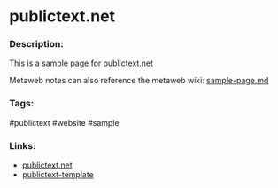 # publictext.net

### Description:

This is a sample page for publictext.net

Metaweb notes can also reference the metaweb wiki: [sample-page.md](../../wiki/sample-page.md)

### Tags:
#publictext #website #sample

### Links:
- [publictext.net](https://publictext.net)
- [publictext-template](https://github.com/jaysen/publictext)

